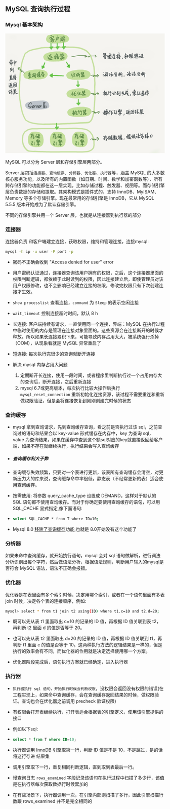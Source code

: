## MySQL 查询执行过程

### Mysql 基本架构

![img](../imgs/1.png)

MySQL 可以分为 Server 层和存储引擎层两部分。

Server 层包括`连接器`、`查询缓存`、`分析器`、`优化器`、`执行器`等，涵盖 MySQL 的大多数核心服务功能，以及所有的内置函数（如日期、时间、数学和加密函数等），所有跨存储引擎的功能都在这一层实现，比如存储过程、触发器、视图等。而存储引擎层负责数据的存储和提取。其架构模式是插件式的，支持 InnoDB、MyISAM、Memory 等多个存储引擎。现在最常用的存储引擎是 InnoDB，它从 MySQL 5.5.5 版本开始成为了默认存储引擎。

不同的存储引擎共用一个 Server 层，也就是从连接器到执行器的部分

### 连接器

连接器负责 和客户端建立连接，获取权限，维持和管理连接，连接mysql:

```bash
mysql -h ip -u user -P port -p
```

- 密码不正确会收到  "Access denied for user" error

- 用户密码认证通过，连接器查询该用户拥有的权限，之后，这个连接器里面的权限判断逻辑，都依赖于此时读到的权限，因此连接建立后，即使管理员对该用户权限修改，也不会影响已经建立连接的权限，修改完权限只有下次创建连接才生效。

- `show processlist` 查看连接，`command` 为 `Sleep` 的表示空闲连接

- `wait_timeout` 控制连接超时时间，默认 8 h

- 长连接: 客户端持续有请求，一直使用同一个连接，弊端：MySQL 在执行过程中临时使用的内存是管理在连接对象里面的。这些资源会在连接断开的时候才释放。所以如果长连接累积下来，可能导致内存占用太大，被系统强行杀掉（OOM），从现象看就是 MySQL 异常重启了

- 短连接: 每次执行完很少的查询就断开连接

- 解决 mysql 内存占用大问题

  1. 定期断开长连接，使用一段时间，或者程序里判断执行过一个占用内存大的查询后，断开连接，之后重新连接
  2. mysql 6.7或更高版本，每次执行比较大操作后执行  `mysql_reset_connection` 重新初始化连接资源，该过程不需要重连和重新做权限验证，但是会将连接恢复到刚刚创建完时候的状态

  

### 查询缓存

 - mysql 拿到查询请求，先到查询缓存查询，看之前是否执行过该 sql，之前查询过的语句和结果会以 key-value 形式缓存在内存中，key 为查询 sql，value 为查询结果，如果在缓存中查到这个额sql对应的key就直接返回给客户端，如果不存在就继续执行，执行结果会写入查询缓存
  
 - ##### 查询缓存利大于弊
  
 - 查询缓存失效频繁，只要对一个表进行更新，该表所有查询缓存会清空，对更新压力大的库来说，查询缓存命中率很低，静态表（不经常更新的表）适合使用查询缓存。

 - 按需使用: 将参数 query_cache_type 设置成 DEMAND，这样对于默认的 SQL 语句都不使用查询缓存。而对于你确定要使用查询缓存的语句，可以用 SQL_CACHE 显式指定,像下面语句:

 - ```bash
   select SQL_CACHE * from T where ID=10;
   ```
 - Mysql 8.0 [移除了查询缓存](https://mysqlserverteam.com/mysql-8-0-retiring-support-for-the-query-cache/)功能,也就是 8.0开始没有这个功能了 


### 分析器

如果未命中查询缓存，就开始执行语句，mysql 会对 sql 语句做解析，进行词法分析识别出每个字符，然后做语法分析，根据语法规则，判断用户输入的mysql是否符合 MySQL 语法，语法不正确会报错。

### 优化器

优化器是在表里面有多个索引时候，决定用哪个索引，或者在一个语句里面有多表 join 时候，决定各个表的连接顺序，例如:

```bash
mysql> select * from t1 join t2 using(ID) where t1.c=10 and t2.d=20;
```

- 既可以先从表 t1 里面取出 c=10 的记录的 ID 值，再根据 ID 值关联到表 t2，再判断 t2 里面 d 的值是否等于 20。

- 也可以先从表 t2 里面取出 d=20 的记录的 ID 值，再根据 ID 值关联到 t1，再判断 t1 里面 c 的值是否等于 10。这两种执行方法的逻辑结果是一样的，但是执行的效率会有不同，而优化器的作用就是决定选择使用哪一个方案。
- 优化器阶段完成后，语句执行方案就已经确定，进入执行器

### 执行器

- `执行器执行 sql 语句，开始执行时候会判断权限`，没权限会返回没有权限的错误(在工程实现上，如果命中查询缓存，会在查询缓存返回结果的时候，做权限验证。查询也会在优化器之前调用 precheck 验证权限)

- 有权限会打开表继续执行，打开表适合根据表的引擎定义，使用该引擎提供的接口

- 例如以下sql: 

- ```sql
  select * from T where ID=10;
  ```

- 执行器调用 InnoDB 引擎取第一行，判断 ID 值是不是 10，不是跳过，是的话将这行存进 结果集

- 调用引擎取下一行，重复相同判断逻辑，直到取到表最后一行。

- 慢查询日志 `rows_examined` 字段记录该语句在执行过程中扫描了多少行，该值是在执行器每次获取数据行时候累加的

- 在有些场景下，执行器调用一次，在引擎内部则扫描了多行，因此引擎扫描行数跟 rows_examined 并不是完全相同的



